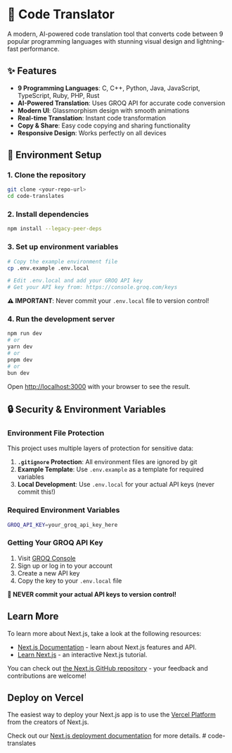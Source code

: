 # 🚀 Code Translator

A modern, AI-powered code translation tool that converts code between 9 popular programming languages with stunning visual design and lightning-fast performance.

## ✨ Features

- **9 Programming Languages**: C, C++, Python, Java, JavaScript, TypeScript, Ruby, PHP, Rust
- **AI-Powered Translation**: Uses GROQ API for accurate code conversion
- **Modern UI**: Glassmorphism design with smooth animations
- **Real-time Translation**: Instant code transformation
- **Copy & Share**: Easy code copying and sharing functionality
- **Responsive Design**: Works perfectly on all devices

## 🔧 Environment Setup

### 1. Clone the repository
```bash
git clone <your-repo-url>
cd code-translates
```

### 2. Install dependencies
```bash
npm install --legacy-peer-deps
```

### 3. Set up environment variables
```bash
# Copy the example environment file
cp .env.example .env.local

# Edit .env.local and add your GROQ API key
# Get your API key from: https://console.groq.com/keys
```

**⚠️ IMPORTANT**: Never commit your `.env.local` file to version control!

### 4. Run the development server

```bash
npm run dev
# or
yarn dev
# or
pnpm dev
# or
bun dev
```

Open [http://localhost:3000](http://localhost:3000) with your browser to see the result.

## 🔒 Security & Environment Variables

### Environment File Protection
This project uses multiple layers of protection for sensitive data:

1. **`.gitignore` Protection**: All environment files are ignored by git
2. **Example Template**: Use `.env.example` as a template for required variables
3. **Local Development**: Use `.env.local` for your actual API keys (never commit this!)

### Required Environment Variables
```bash
GROQ_API_KEY=your_groq_api_key_here
```

### Getting Your GROQ API Key
1. Visit [GROQ Console](https://console.groq.com/keys)
2. Sign up or log in to your account
3. Create a new API key
4. Copy the key to your `.env.local` file

**🚨 NEVER commit your actual API keys to version control!**

## Learn More

To learn more about Next.js, take a look at the following resources:

- [Next.js Documentation](https://nextjs.org/docs) - learn about Next.js features and API.
- [Learn Next.js](https://nextjs.org/learn) - an interactive Next.js tutorial.

You can check out [the Next.js GitHub repository](https://github.com/vercel/next.js) - your feedback and contributions are welcome!

## Deploy on Vercel

The easiest way to deploy your Next.js app is to use the [Vercel Platform](https://vercel.com/new?utm_medium=default-template&filter=next.js&utm_source=create-next-app&utm_campaign=create-next-app-readme) from the creators of Next.js.

Check out our [Next.js deployment documentation](https://nextjs.org/docs/app/building-your-application/deploying) for more details.
#   c o d e - t r a n s l a t e s 
 
 